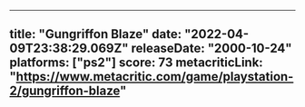 
---
title: "Gungriffon Blaze"
date: "2022-04-09T23:38:29.069Z"
releaseDate: "2000-10-24"
platforms: ["ps2"]
score: 73
metacriticLink: "https://www.metacritic.com/game/playstation-2/gungriffon-blaze"
---
